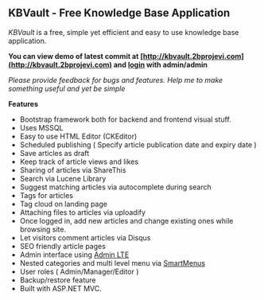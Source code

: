 ## KBVault - Free Knowledge Base Application 

_KBVault_ is a free, simple yet efficient and easy to use knowledge base application. 

**You can view demo of latest commit at [http://kbvault.2bprojevi.com](http://kbvault.2bprojevi.com)  and  [login](http://kbvault.2bprojevi.com/dashboard) with admin/admin**

_Please provide feedback for bugs and features. Help me to make something useful and yet be simple_

**Features**


* Bootstrap framework both for backend and frontend visual stuff.
* Uses MSSQL
* Easy to use HTML Editor (CKEditor)
* Scheduled publishing ( Specify article publication date and expiry date )
* Save articles as draft
* Keep track of article views and likes
* Sharing of articles via ShareThis
* Search via Lucene Library
* Suggest matching articles via autocomplete during search
* Tags for articles
* Tag cloud on landing page
* Attaching files to articles via uploadify
* Once logged in, add new articles and change existing ones while browsing site.
* Let visitors comment articles via Disqus
* SEO friendly article pages
* Admin interface using [Admin LTE](http://almsaeedstudio.com/AdminLTE)
* Nested categories and multi level menu via [SmartMenus](https://github.com/vadikom/smartmenus)
* User roles ( Admin/Manager/Editor )
* Backup/restore feature 
* Built with ASP.NET MVC.